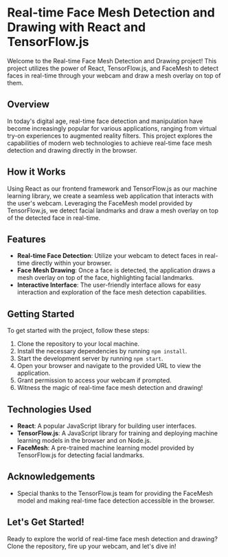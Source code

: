 # Real-time Face Mesh Detection and Drawing with React and TensorFlow.js

Welcome to the Real-time Face Mesh Detection and Drawing project! This project utilizes the power of React, TensorFlow.js, and FaceMesh to detect faces in real-time through your webcam and draw a mesh overlay on top of them.

## Overview

In today's digital age, real-time face detection and manipulation have become increasingly popular for various applications, ranging from virtual try-on experiences to augmented reality filters. This project explores the capabilities of modern web technologies to achieve real-time face mesh detection and drawing directly in the browser.

## How it Works

Using React as our frontend framework and TensorFlow.js as our machine learning library, we create a seamless web application that interacts with the user's webcam. Leveraging the FaceMesh model provided by TensorFlow.js, we detect facial landmarks and draw a mesh overlay on top of the detected face in real-time.

## Features

- **Real-time Face Detection**: Utilize your webcam to detect faces in real-time directly within your browser.
- **Face Mesh Drawing**: Once a face is detected, the application draws a mesh overlay on top of the face, highlighting facial landmarks.
- **Interactive Interface**: The user-friendly interface allows for easy interaction and exploration of the face mesh detection capabilities.

## Getting Started

To get started with the project, follow these steps:

1. Clone the repository to your local machine.
2. Install the necessary dependencies by running `npm install`.
3. Start the development server by running `npm start`.
4. Open your browser and navigate to the provided URL to view the application.
5. Grant permission to access your webcam if prompted.
6. Witness the magic of real-time face mesh detection and drawing!

## Technologies Used

- **React**: A popular JavaScript library for building user interfaces.
- **TensorFlow.js**: A JavaScript library for training and deploying machine learning models in the browser and on Node.js.
- **FaceMesh**: A pre-trained machine learning model provided by TensorFlow.js for detecting facial landmarks.

## Acknowledgements

- Special thanks to the TensorFlow.js team for providing the FaceMesh model and making real-time face detection accessible in the browser.

## Let's Get Started!

Ready to explore the world of real-time face mesh detection and drawing? Clone the repository, fire up your webcam, and let's dive in!
